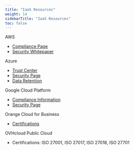 ```yaml
---
title: "IaaS Resources"
weight: 14
sidebarTitle: "IaaS Resources"
toc: false
---
```


AWS

* [Compliance Page](https://aws.amazon.com/compliance/)
* [Security Whitepaper](https://docs.aws.amazon.com/whitepapers/latest/introduction-aws-security/introduction-aws-security.pdf#security-guidance)

Azure

* [Trust Center](https://servicetrust.microsoft.com/ViewPage/HomePage)
* [Security Page](https://www.microsoft.com/en-us/security)
* [Data Retention](https://www.microsoft.com/en-us/trust-center/privacy/data-management)

Google Cloud Platform

* [Compliance Information](https://cloud.google.com/security/compliance)
* [Security Page](https://cloud.google.com/security)

Orange Cloud for Business

* [Certifications](https://cloud.orange-business.com/certifications/)

OVHcloud Public Cloud

* Certifications: ISO 27001, ISO 27017, ISO 27018, ISO 27701
